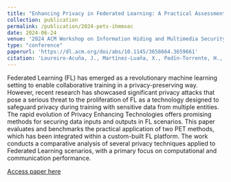 ```yaml
---
title: "Enhancing Privacy in Federated Learning: A Practical Assessment of Combined PETs in a Cross-Silo Setting"
collection: publication
permalink: /publication/2024-pets-ihmmsec
date: 2024-06-24
venue: '2024 ACM Workshop on Information Hiding and Multimedia Security'
type: "conference"
paperurl: 'https://dl.acm.org/doi/abs/10.1145/3658664.3659661'
citation: 'Loureiro-Acuña, J., Martínez-Luaña, X., Padín-Torrente, H., Jiménez-Balsa, G., García-Pagán, C., & Ortega-Fernandez, I. (2024). Enhancing Privacy in Federated Learning: A Practical Assessment of Combined PETs in a Cross-Silo Setting. Proceedings of the 2024 ACM Workshop on Information Hiding and Multimedia Security, 265–270. doi:10.1145/3658664.3659661'
---
```

Federated Learning (FL) has emerged as a revolutionary machine learning setting to enable collaborative training in a privacy-preserving way. However, recent research has showcased significant privacy attacks that pose a serious threat to the proliferation of FL as a technology designed to safeguard privacy during training with sensitive data from multiple entities. The rapid evolution of Privacy Enhancing Technologies offers promising methods for securing data inputs and outputs in FL scenarios. This paper evaluates and benchmarks the practical application of two PET methods, which has been integrated within a custom-built FL platform. The work conducts a comparative analysis of several privacy techniques applied to Federated Learning scenarios, with a primary focus on computational and communication performance.

[Access paper here](https://dl.acm.org/doi/abs/10.1145/3658664.3659661)